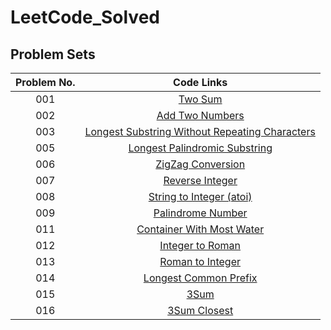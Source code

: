 # LeetCode_Solved

## Problem Sets

| Problem No. | Code Links |
|:--: | :--: | 
001 |   [Two Sum](https://github.com/john850512/LeetCode_Solved/blob/master/001.%20Two%20Sum.md)
002 |[Add Two Numbers](https://github.com/john850512/LeetCode_Solved/blob/master/002.%20Add%20Two%20Numbers.md)
003 |[Longest Substring Without Repeating Characters](https://github.com/john850512/LeetCode_Solved/blob/master/003.%20Longest%20Substring%20Without%20Repeating%20Characters.md)
005 |[Longest Palindromic Substring](https://github.com/john850512/LeetCode_Solved/blob/master/005.%20Longest%20Palindromic%20Substring.md)
006 |[ZigZag Conversion](https://github.com/john850512/LeetCode_Solved/blob/master/006.%20ZigZag%20Conversion.md)
007 |[Reverse Integer](https://github.com/john850512/LeetCode_Solved/blob/master/007.%20Reverse%20Integer.md)
008 |[String to Integer (atoi)](https://github.com/john850512/LeetCode_Solved/blob/master/008.%20String%20to%20Integer%20(atoi).md)
009 |[Palindrome Number](https://github.com/john850512/LeetCode_Solved/blob/master/009.%20Palindrome%20Number.md)
011 |[Container With Most Water](https://github.com/john850512/LeetCode_Solved/blob/master/011.%20Container%20With%20Most%20Water.md)
012 |[Integer to Roman](https://github.com/john850512/LeetCode_Solved/blob/master/012.%20Integer%20to%20Roman.md)
013 |[Roman to Integer](https://github.com/john850512/LeetCode_Solved/blob/master/013.%20Roman%20to%20Integer.md)
014 |[Longest Common Prefix](https://github.com/john850512/LeetCode_Solved/blob/master/014.%20Longest%20Common%20Prefix.md)
015 |[3Sum](https://github.com/john850512/LeetCode_Solved/blob/master/015.%203Sum.md)
016 |[3Sum Closest](https://github.com/john850512/LeetCode_Solved/blob/master/016.%203Sum%20Closest.md)
